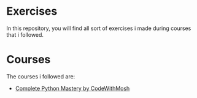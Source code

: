 # Exercises
In this repository, you will find all sort of exercises i made during courses that i followed.
# Courses
The courses i followed are:
- [Complete Python Mastery by CodeWithMosh](https://members.codewithmosh.com/courses/enrolled/417695)
